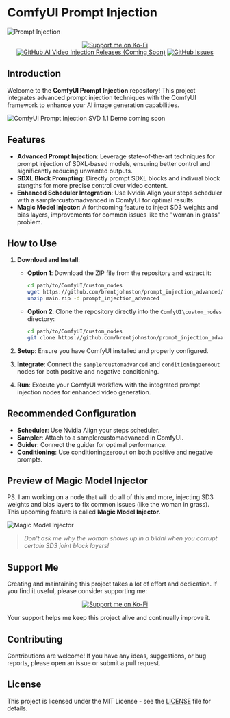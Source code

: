 # ComfyUI Prompt Injection

![Prompt Injection](https://github.com/DataCTE/prompt_injection/assets/23625562/25d61586-935d-4afa-9709-6874f3e62783)

<p align="center">
  <a href="https://ko-fi.com/311_code"><img src="https://img.shields.io/badge/Support%20Me-Ko--Fi-red?style=for-the-badge&logo=ko-fi&logoColor=white" alt="Support me on Ko-Fi"></a>
  <a href="https://github.com/your-username/ComfyUI-Prompt-Injection/releases"><img src="https://img.shields.io/github/v/release/your-username/ComfyUI-Prompt-Injection?style=for-the-badge&color=blue" alt="GitHub AI Video Injection Releases (Coming Soon)"></a>
  <a href="[https://github.com/your-username/ComfyUI-Prompt-Injection/issues](https://github.com/brentjohnston/prompt_injection_advanced)"><img src="https://img.shields.io/github/issues/your-username/ComfyUI-Prompt-Injection?style=for-the-badge" alt="GitHub Issues"></a>
</p>

## Introduction

Welcome to the **ComfyUI Prompt Injection** repository! This project integrates advanced prompt injection techniques with the ComfyUI framework to enhance your AI image generation capabilities.

![ComfyUI Prompt Injection SVD 1.1 Demo coming soon]([https://github.com/DataCTE/prompt_injection/assets/23625562/25d61586-935d-4afa-9709-6874f3e62783](https://github.com/brentjohnston/prompt_injection_advanced))

## Features

- **Advanced Prompt Injection**: Leverage state-of-the-art techniques for prompt injection of SDXL-based models, ensuring better control and significantly reducing unwanted outputs.
- **SDXL Block Prompting**: Directly prompt SDXL blocks and indivual block stengths for more precise control over video content.
- **Enhanced Scheduler Integration**: Use Nvidia Align your steps scheduler with a samplercustomadvanced in ComfyUI for optimal results.
- **Magic Model Injector**: A forthcoming feature to inject SD3 weights and bias layers, improvements for common issues like the "woman in grass" problem.

## How to Use

1. **Download and Install**:
    - **Option 1**: Download the ZIP file from the repository and extract it:
      ```sh
      cd path/to/ComfyUI/custom_nodes
      wget https://github.com/brentjohnston/prompt_injection_advanced/archive/refs/heads/main.zip
      unzip main.zip -d prompt_injection_advanced
      ```
    - **Option 2**: Clone the repository directly into the `ComfyUI\custom_nodes` directory:
      ```sh
      cd path/to/ComfyUI/custom_nodes
      git clone https://github.com/brentjohnston/prompt_injection_advanced.git
      ```

2. **Setup**: Ensure you have ComfyUI installed and properly configured.

3. **Integrate**: Connect the `samplercustomadvanced` and `conditioningzeroout` nodes for both positive and negative conditioning.

4. **Run**: Execute your ComfyUI workflow with the integrated prompt injection nodes for enhanced video generation.

## Recommended Configuration

- **Scheduler**: Use Nvidia Align your steps scheduler.
- **Sampler**: Attach to a samplercustomadvanced in ComfyUI.
- **Guider**: Connect the guider for optimal performance.
- **Conditioning**: Use conditioningzeroout on both positive and negative prompts.

## Preview of Magic Model Injector

PS. I am working on a node that will do all of this and more, injecting SD3 weights and bias layers to fix common issues (like the woman in grass). This upcoming feature is called **Magic Model Injector**.

![Magic Model Injector](https://github.com/DataCTE/prompt_injection/assets/23625562/8cb1cc9b-5271-477d-9a3d-64a35c16d231)

> *Don't ask me why the woman shows up in a bikini when you corrupt certain SD3 joint block layers!*

## Support Me

Creating and maintaining this project takes a lot of effort and dedication. If you find it useful, please consider supporting me:

<p align="center">
  <a href="https://ko-fi.com/311_code" target="_blank"><img src="https://img.shields.io/badge/Support%20Me-Ko--Fi-red?style=for-the-badge&logo=ko-fi&logoColor=white" alt="Support me on Ko-Fi"></a>
</p>

Your support helps me keep this project alive and continually improve it.

## Contributing

Contributions are welcome! If you have any ideas, suggestions, or bug reports, please open an issue or submit a pull request.

## License

This project is licensed under the MIT License - see the [LICENSE](LICENSE) file for details.
